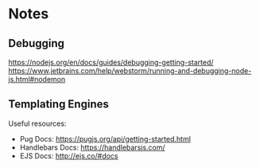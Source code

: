 # Notes
## Debugging 
https://nodejs.org/en/docs/guides/debugging-getting-started/
https://www.jetbrains.com/help/webstorm/running-and-debugging-node-js.html#nodemon

## Templating Engines
Useful resources:

- Pug Docs: https://pugjs.org/api/getting-started.html
- Handlebars Docs: https://handlebarsjs.com/
- EJS Docs: http://ejs.co/#docs
